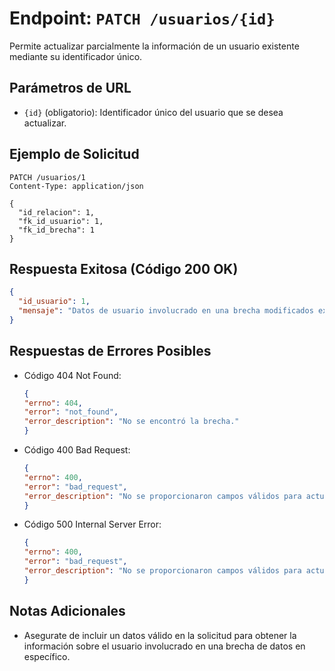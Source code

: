# Endpoint: `PATCH /usuarios/{id}`

Permite actualizar parcialmente la información de un usuario existente mediante su identificador único.

## Parámetros de URL
-  `{id}` (obligatorio): Identificador único del usuario que se desea actualizar.


## Ejemplo de Solicitud
```http
PATCH /usuarios/1
Content-Type: application/json

{
  "id_relacion": 1,
  "fk_id_usuario": 1,
  "fk_id_brecha": 1
}

```

## Respuesta Exitosa (Código 200 OK)
```json
{
  "id_usuario": 1,
  "mensaje": "Datos de usuario involucrado en una brecha modificados exitosamente."
}
```

## Respuestas de Errores Posibles
- Código 404 Not Found:

  ```json
  {
  "errno": 404,
  "error": "not_found",
  "error_description": "No se encontró la brecha."
  }
  ```

- Código 400 Bad Request:
  ```json
  {
  "errno": 400,
  "error": "bad_request",
  "error_description": "No se proporcionaron campos válidos para actualizar."
  }
  ``` 


- Código 500 Internal Server Error:
  ```json
  {
  "errno": 400,
  "error": "bad_request",
  "error_description": "No se proporcionaron campos válidos para actualizar."
  }
  ``` 

## Notas Adicionales

- Asegurate de incluir un datos válido en la solicitud para obtener la información
  sobre el usuario involucrado en una brecha de datos en específico.